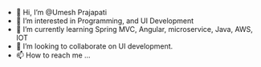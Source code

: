 - 👋 Hi, I’m @Umesh Prajapati
- 👀 I’m interested in Programming, and UI Development
- 🌱 I’m currently learning Spring MVC, Angular, microservice, Java, AWS, IOT
- 💞️ I’m looking to collaborate on UI development.
- 📫 How to reach me ...

<!---
Umesh3324/Umesh3324 is a ✨ special ✨ repository because its `README.md` (this file) appears on your GitHub profile.
You can click the Preview link to take a look at your changes.
--->
